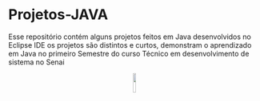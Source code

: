 # Projetos-JAVA
Esse repositório contém alguns projetos feitos em Java desenvolvidos no Eclipse IDE
os projetos são distintos e curtos, demonstram o aprendizado em Java no primeiro Semestre do curso Técnico em desenvolvimento de sistema no Senai
<p align="center">
  <img src="https://user-images.githubusercontent.com/100448388/225944969-85002dbc-3173-49b3-b89e-24c99fef3d4e.png" width="10%">
</p>
